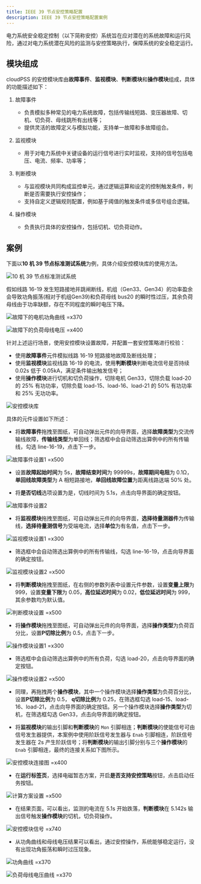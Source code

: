 ```yaml
---
title: IEEE 39 节点安控策略配置
description: IEEE 39 节点安控策略配置案例
---
```

电力系统安全稳定控制（以下简称安控）系统旨在应对潜在的系统故障和运行风险，通过对电力系统潜在风险的监测与安控策略执行，保障系统的安全稳定运行。

## 模块组成
cloudPSS 的安控模块库由**故障事件**、**监视模块**、**判断模块**和**操作模块**组成，具体的功能描述如下：
1. 故障事件
   - 负责模拟多种常见的电力系统故障，包括传输线短路、变压器故障、切机、切负荷、母线跳所有出线等；
   - 提供灵活的故障定义与模拟功能，支持单一故障和多故障组合。

2. 监视模块
   - 用于对电力系统中关键设备的运行信号进行实时监视，支持的信号包括电压、电流、频率、功率等；

3. 判断模块
   - 与监视模块共同构成监控单元，通过逻辑运算和设定的控制触发条件，判断是否需要执行安控操作；
   - 支持自定义逻辑规则配置，例如基于阈值的触发条件或多信号组合逻辑。

4. 操作模块
   - 负责执行具体的安控操作，包括切机、切负荷动作。

## 案例
下面以**10 机 39 节点标准测试系统**为例，具体介绍安控模块库的使用方法。

![10 机 39 节点标准测试系统](./ieee39.png)

假如线路 16-19 发生短路接地并跳闸断线，机组（Gen33、Gen34）的功率盈余会导致功角振荡(相对于机组Gen39)和负荷母线 bus20 的瞬时性过压，其余负荷母线由于功率缺额，存在不同程度的瞬时电压下降。

![故障下的电机功角曲线 =x370](./power-angle.png)

![故障下的负荷母线电压 =x400](./load-bus-voltage.png)

针对上述运行场景，使用安控模块设置故障，并配置一套安控策略进行校验：
- 使用**故障事件**元件模拟线路 16-19 短路接地故障及断线处理；
- 使用**监视模块**监视线路 16-19 的电流，使用**判断模块**判断电流信号是否持续 0.02s 低于 0.05kA，满足条件输出触发信号；
- 使用**操作模块**进行切机和切负荷操作，切除电机 Gen33，切除负载 load-20 的 25% 有功功率，切除负载 load-15、load-16、load-21 的 50% 有功功率和 25% 无功功率。

![安控模块库](./security-control-module.png)

具体的元件设置如下所述：
- 将**故障事件**拖拽至图纸，可自动弹出元件的向导界面，选择**故障类型**为交流传输线故障，**传输线类型**为单回线；筛选框中会自动筛选出算例中的所有传输线，勾选 line-16-19，点击下一步。

![故障事件设置1 =x500](./fault-setting-1.png)

- 设置**故障起始时间**为 5s，**故障结束时间**为 99999s，**故障期间电阻**为 0.1Ω，**单回线故障类型**为 A 相短路接地，**单回线故障位置**为距离线路送端 50% 处。

- 将**是否切线**选项设置为是，切线时间为 5.1s，点击向导界面的确定按钮。

![故障事件设置2 ](./fault-setting-2.png)

- 将**监视模块**拖拽至图纸，可自动弹出元件的向导界面，**选择待量测器件**为传输线，**选择待量测信号**为受端电流，选择**单位**为有名值，点击下一步。

![监视模块设置1 =x300](./monitor-setting-1.png)

- 筛选框中会自动筛选出算例中的所有传输线，勾选 line-16-19，点击向导界面的确定按钮。

![监视模块设置2 =x500](./monitor-setting-2.png)

- 将**判断模块**拖拽至图纸，在右侧的参数列表中设置元件参数，设置**变量上限**为 999，设置**变量下限**为 0.05，**高位延迟时间**为 0.02，**低位延迟时间**为 999，其余参数均为默认值。

![判断模块设置 =x500](./judge-setting.png)

- 将**操作模块**拖拽至图纸，可自动弹出元件的向导界面，选择**操作类型**为负荷百分比，设置**P切除比例**为 0.5，点击下一步。

![操作模块设置1 =x300](./operation-setting-1.png)

- 筛选框中会自动筛选出算例中的所有负荷，勾选 load-20，点击向导界面的确定按钮。

![操作模块设置2 =x500](./operation-setting-2.png)

- 同理，再拖拽两个**操作模块**，其中一个操作模块选择**操作类型**为负荷百分比，设置**P切除比例**为 0.5， **q切除比例**为 0.25，在筛选框勾选  load-15、load-16、load-21，点击向导界面的确定按钮。另一个操作模块选择**操作类型**为切机，在筛选框勾选  Gen33，点击向导界面的确定按钮。

- 将**监视模块**的输出引脚和**判断模块**的 `Mon` 引脚相连；**判断模块**的使能信号可由信号发生器提供，本案例中使用阶跃信号发生器与 `Enab` 引脚相连，阶跃信号发生器在 2s 产生阶跃信号；将**判断模块**的输出引脚分别与三个**操作模块**的 `Enab` 引脚相连，最终的连接关系如下图所示。

![安控模块连接图 =x400](./security-control-module-connect.png)

- 在**运行标签页**，选择电磁暂态方案，开启**是否支持安控策略**按钮，点击启动任务按钮。

![计算方案设置 =x500](./security-control-setting.png)

- 在结果页面，可以看出，监测的电流在 5.1s 开始跌落，**判断模块**在 5.142s 输出信号触发**操作模块**的切机，切负荷操作。
  
![安控模块信号 =x740](./result-1.png)

- 从功角曲线和母线电压结果可以看出，通过安控操作，系统能够稳定运行，没有出现功角振荡和瞬时过压现象。

![功角曲线 =x370](./result-2.png)

![负荷母线电压曲线 =x370](./result-3.png)

